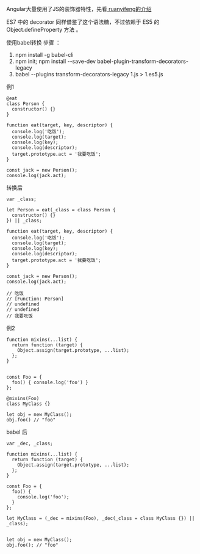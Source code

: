 Angular大量使用了JS的装饰器特性，先看[ ruanyifeng的介绍](http://es6.ruanyifeng.com/#docs/decorator)

ES7 中的 decorator 同样借鉴了这个语法糖，不过依赖于 ES5 的 Object.defineProperty 方法 。

使用babel转换
步骤 ：
1. npm install -g babel-cli
2. npm init; npm install --save-dev babel-plugin-transform-decorators-legacy
3. babel --plugins transform-decorators-legacy 1.js > 1.es5.js

例1
```
@eat
class Person {
  constructor() {}
}

function eat(target, key, descriptor) {
  console.log('吃饭');
  console.log(target);
  console.log(key);
  console.log(descriptor);
  target.prototype.act = '我要吃饭';
}

const jack = new Person();
console.log(jack.act);
```


转换后
```
var _class;

let Person = eat(_class = class Person {
  constructor() {}
}) || _class;

function eat(target, key, descriptor) {
  console.log('吃饭');
  console.log(target);
  console.log(key);
  console.log(descriptor);
  target.prototype.act = '我要吃饭';
}

const jack = new Person();
console.log(jack.act);

// 吃饭
// [Function: Person]
// undefined
// undefined
// 我要吃饭
```

例2
```
function mixins(...list) {
  return function (target) {
    Object.assign(target.prototype, ...list);
  };
}


const Foo = {
  foo() { console.log('foo') }
};

@mixins(Foo)
class MyClass {}

let obj = new MyClass();
obj.foo() // "foo"
```

babel 后
```
var _dec, _class;

function mixins(...list) {
  return function (target) {
    Object.assign(target.prototype, ...list);
  };
}

const Foo = {
  foo() {
    console.log('foo');
  }
};

let MyClass = (_dec = mixins(Foo), _dec(_class = class MyClass {}) || _class);


let obj = new MyClass();
obj.foo(); // "foo"


```




